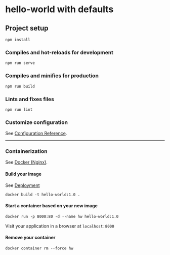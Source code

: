 # hello-world with defaults

## Project setup
```
npm install
```

### Compiles and hot-reloads for development
```
npm run serve
```

### Compiles and minifies for production
```
npm run build
```

### Lints and fixes files
```
npm run lint
```

### Customize configuration
See [Configuration Reference](https://cli.vuejs.org/config/).

---

### Containerization
See [Docker (Nginx)](https://cli.vuejs.org/guide/deployment.html#docker-nginx).

#### Build your image
See [Deployment](https://docs.docker.com/get-started/part2/)
```
docker build -t hello-world:1.0 .
```

#### Start a container based on your new image
```
docker run -p 8000:80 -d --name hw hello-world:1.0
```
Visit your application in a browser at `localhost:8000`

#### Remove your container
```
docker container rm --force hw
```
